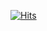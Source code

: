 [![Hits](https://hits.seeyoufarm.com/api/count/incr/badge.svg?url=https%3A%2F%2Fgithub.com%2FKim-Kwan-Ho&count_bg=%23C2F799&title_bg=%23555555&icon=&icon_color=%23E7E7E7&title=hits&edge_flat=false)](https://hits.seeyoufarm.com)
